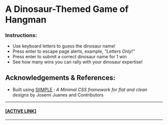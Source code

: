 # A Dinosaur-Themed Game of Hangman

### Instructions:

* Use keyboard letters to guess the dinosaur name!
* Press enter to escape page alerts, example, *"Letters Only!"*
* Press enter to submit a correct dinosaur name for 1 win
* See how many wins you can rally with your dinosaur expertise!

## Acknowledgements & References:

* Built using [SIIMPLE](https://siimple.juanes.xyz/ "Siimple") : *A Minimal CSS framework for flat and clean designs* by Josemi Juanes and Contributors 

<hr>

<a href="https://philiptd5000.github.io/hangman/" target="_blank"><h4>[ACTIVE LINK]</h4></a>

<hr>
